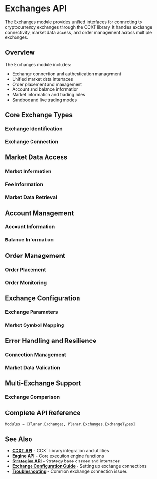 <!--
title: "Exchanges API"
description: "Exchange interfaces and connectivity"
category: "api-reference"
difficulty: "advanced"
prerequisites: ["getting-started", "exchanges"]
topics: ["api-reference", "exchanges", "connectivity", "ccxt"]
last_updated: "2025-10-04"
estimated_time: "Reference material"
-->

# Exchanges API

The Exchanges module provides unified interfaces for connecting to cryptocurrency exchanges through the CCXT library. It handles exchange connectivity, market data access, and order management across multiple exchanges.

## Overview

The Exchanges module includes:
- Exchange connection and authentication management
- Unified market data interfaces
- Order placement and management
- Account and balance information
- Market information and trading rules
- Sandbox and live trading modes

## Core Exchange Types

### Exchange Identification


### Exchange Connection


## Market Data Access

### Market Information


### Fee Information


### Market Data Retrieval


## Account Management

### Account Information


### Balance Information


## Order Management

### Order Placement


### Order Monitoring


## Exchange Configuration

### Exchange Parameters


### Market Symbol Mapping


## Error Handling and Resilience

### Connection Management


### Market Data Validation


## Multi-Exchange Support

### Exchange Comparison


## Complete API Reference

```@autodocs
Modules = [Planar.Exchanges, Planar.Exchanges.ExchangeTypes]
```

## See Also

- **[CCXT API](ccxt.md)** - CCXT library integration and utilities
- **[Engine API](engine.md)** - Core execution engine functions
- **[Strategies API](strategies.md)** - Strategy base classes and interfaces
- **[Exchange Configuration Guide](../exchanges.md)** - Setting up exchange connections
- **[Troubleshooting](../troubleshooting/exchange-issues.md)** - Common exchange connection issues
